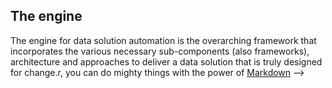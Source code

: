 ## The engine

The engine for data solution automation is the overarching framework that incorporates the various necessary sub-components (also frameworks), architecture and approaches to deliver a data solution that is truly designed for change.r, you can do mighty things with the power of [Markdown](https://docs.github.com/github/writing-on-github/getting-started-with-writing-and-formatting-on-github/basic-writing-and-formatting-syntax)
-->
